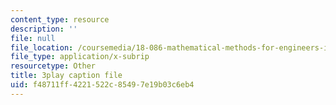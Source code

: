 ```yaml
---
content_type: resource
description: ''
file: null
file_location: /coursemedia/18-086-mathematical-methods-for-engineers-ii-spring-2006/f48711ff4221522c85497e19b03c6eb4_LtNVodIs1dI.vtt
file_type: application/x-subrip
resourcetype: Other
title: 3play caption file
uid: f48711ff-4221-522c-8549-7e19b03c6eb4
---
```

